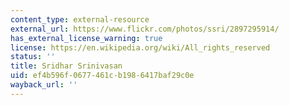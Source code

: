 ```yaml
---
content_type: external-resource
external_url: https://www.flickr.com/photos/ssri/2897295914/
has_external_license_warning: true
license: https://en.wikipedia.org/wiki/All_rights_reserved
status: ''
title: Sridhar Srinivasan
uid: ef4b596f-0677-461c-b198-6417baf29c0e
wayback_url: ''
---
```

